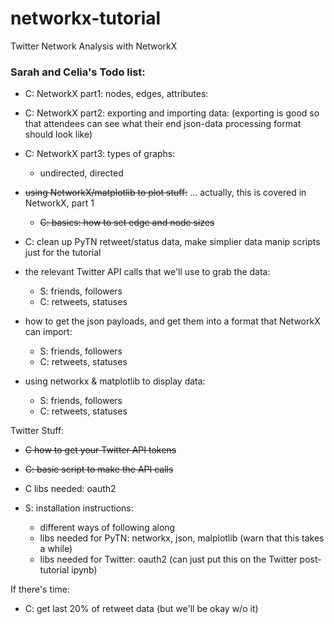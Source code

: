 # networkx-tutorial
Twitter Network Analysis with NetworkX 

### Sarah and Celia's Todo list:

* C: NetworkX part1: nodes, edges, attributes:
* C: NetworkX part2: exporting and importing data:
    (exporting is good so that attendees can see what their end json-data processing format should look like)
* C: NetworkX part3: types of graphs:
    - undirected, directed

* ~~using NetworkX/matplotlib to plot stuff:~~ ... actually, this is covered in NetworkX, part 1
    - ~~C: basics: how to set edge and node sizes~~

* C: clean up PyTN retweet/status data, make simplier data manip scripts just for the tutorial

* the relevant Twitter API calls that we'll use to grab the data:
    * S: friends, followers
    * C: retweets, statuses
* how to get the json payloads, and get them into a format that NetworkX can import:
    * S: friends, followers
    * C: retweets, statuses
* using networkx & matplotlib to display data:
    * S: friends, followers
    * C: retweets, statuses

Twitter Stuff:
* ~~C how to get your Twitter API tokens~~
* ~~C: basic script to make the API calls~~
* C libs needed: oauth2

* S: installation instructions:
    - different ways of following along
    - libs needed for PyTN: networkx, json, malplotlib (warn that this takes a while)
    - libs needed for Twitter: oauth2 (can just put this on the Twitter post-tutorial ipynb)

If there's time:
* C: get last 20% of retweet data (but we'll be okay w/o it)
